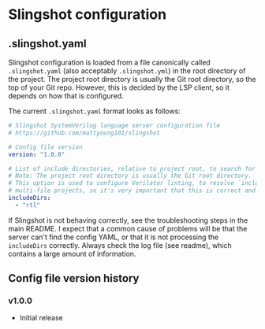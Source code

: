 # Slingshot configuration

## .slingshot.yaml
Slingshot configuration is loaded from a file canonically called `.slingshot.yaml` 
(also acceptably `.slingshot.yml`) in the root directory of the project. The project root directory 
is usually the Git root directory, so the top of your Git repo. However, this is decided by the 
LSP client, so it depends on how that is configured.

The current `.slingshot.yaml` format looks as follows:

```yaml
# Slingshot SystemVerilog language server configuration file
# https://github.com/mattyoung101/slingshot

# Config file version
version: "1.0.0"

# List of include directories, relative to project root, to search for SystemVerilog files.
# Note: The project root directory is usually the Git root directory.
# This option is used to configure Verilator linting, to resolve `include directives, and to index
# multi-file projects, so it's very important that this is correct and kept up to date.
includeDirs:
  - "rtl"
```

If Slingshot is not behaving correctly, see the troubleshooting steps in the main README. I expect
that a common cause of problems will be that the server can't find the config YAML, or that it is
not processing the `includeDirs` correctly. Always check the log file (see readme), which contains
a large amount of information.

## Config file version history
### v1.0.0
- Initial release